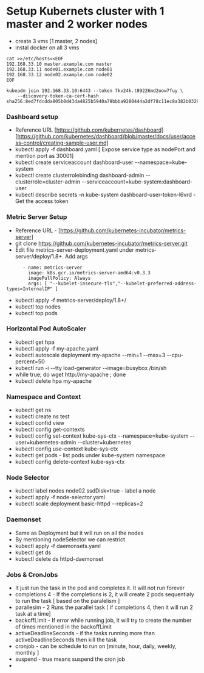 # Setup Kubernets cluster with 1 master and 2 worker nodes
* create 3 vms [1 master, 2 nodes]
* instal docker on all 3 vms

```
cat >>/etc/hosts<<EOF
192.168.33.10 master.example.com master
192.168.33.11 node01.example.com node01
192.168.33.12 node02.example.com node02
EOF

kubeadm join 192.168.33.10:6443 --token 7kv24k.t89226md2oow7fuy \
    --discovery-token-ca-cert-hash sha256:8ed7fdcdda805b0d43da4825b5940a79bbba9280444a2df78c11ec8a382b0329

```

### Dashboard setup
* Reference URL [https://github.com/kubernetes/dashboard] [https://github.com/kubernetes/dashboard/blob/master/docs/user/access-control/creating-sample-user.md]
* kubectl apply -f dashboard.yaml [ Expose service type as nodePort and mention port as 30001]
* kubectl create serviceaccount dashboard-user --namespace=kube-system
* kubectl create clusterrolebinding dashboard-admin --clusterrole=cluster-admin --serviceaccount=kube-system:dashboard-user
* kubectl describe secrets -n kube-system dashboard-user-token-l6vrd  -  Get the access token

### Metric Server Setup
* Reference URL - [https://github.com/kubernetes-incubator/metrics-server]
* git clone https://github.com/kubernetes-incubator/metrics-server.git
* Edit file metrics-server-deployment.yaml under metrics-server/deploy/1.8+. Add args
```
      - name: metrics-server
        image: k8s.gcr.io/metrics-server-amd64:v0.3.3
        imagePullPolicy: Always
        args: [ "--kubelet-insecure-tls","--kubelet-preferred-address-types=InternalIP" ]
```
* kubectl apply -f metrics-server/deploy/1.8+/
* kubectl top nodes
* kubectl top pods

### Horizontal Pod AutoScaler
* kubectl get hpa
* kubectl apply -f my-apache.yaml
* kubectl autoscale deployment my-apache --min=1 --max=3 --cpu-percent=50
* kubectl run -i --tty load-generator --image=busybox /bin/sh
* while true; do wget http://my-apache ; done
* kubectl delete hpa my-apache

### Namespace and Context
* kubectl get ns
* kubectl create ns test
* kubectl confid view
* kubectl config get-contexts
* kubectl config set-context kube-sys-ctx --namespace=kube-system --user=kubernetes-admin --cluster=kubernetes
* kubectl config use-context kube-sys-ctx
* kubectl get pods - list pods under kube-system namespace
* kubectl config delete-context kube-sys-ctx 

### Node Selector
* kubectl label nodes node02 ssdDisk=true - label a node
* kubectl apply -f node-selector.yaml
* kubectl scale deployment basic-httpd --replicas=2

### Daemonset
* Same as Deployment but it will run on all the nodes
* By mentioning nodeSelector we can restrict
* kubectl apply -f daemonsets.yaml
* kubectl get ds
* kubectl delete ds httpd-daemonset

### Jobs & CronJobs
* It just run the task in the pod and completes it. It will not run forever
* completions 4 - If the completions is 2, it will create 2 pods sequentialy to run the task [ based on the paralelism ]
* parallesim - 2 Runs the parallel task [ if completions 4, then it will run 2 task at a time]
* backoffLimit - If error while running job, it will try to create the number of times mentioned in the backoffLimit
* activeDeadlineSeconds - if the tasks running more than activeDeadlineSeconds then kill the task
* cronjob - can be schedule to run on [minute, hour, daily, weekly, monthly ]
* suspend - true means suspend the cron job 
* 